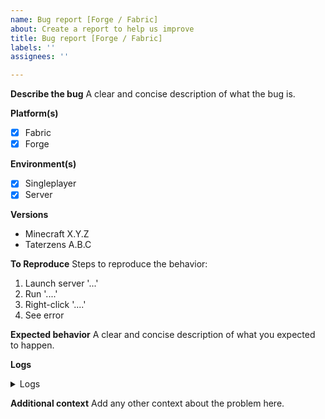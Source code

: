 ```yaml
---
name: Bug report [Forge / Fabric]
about: Create a report to help us improve
title: Bug report [Forge / Fabric]
labels: ''
assignees: ''

---
```

**Describe the bug**
A clear and concise description of what the bug is.

**Platform(s)**

- [x] Fabric
- [x] Forge

**Environment(s)**


- [x] Singleplayer
- [x] Server

**Versions**
* Minecraft X.Y.Z
* Taterzens A.B.C

**To Reproduce**
Steps to reproduce the behavior:
1. Launch server '...'
2. Run '....'
3. Right-click '....'
4. See error

**Expected behavior**
A clear and concise description of what you expected to happen.

**Logs**

<details>
  <summary>Logs</summary>
Please paste your <a href="https://fabricmc.net/wiki/player:tutorials:logs_ml:windows">log</a> here or include a link to a third party site.
</details>

**Additional context**
Add any other context about the problem here.
